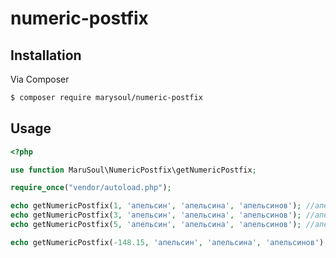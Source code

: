 # numeric-postfix

## Installation

Via Composer

``` bash
$ composer require marysoul/numeric-postfix
```

## Usage

``` php
<?php

use function MaruSoul\NumericPostfix\getNumericPostfix;

require_once("vendor/autoload.php");

echo getNumericPostfix(1, 'апельсин', 'апельсина', 'апельсинов'); //апельсин
echo getNumericPostfix(3, 'апельсин', 'апельсина', 'апельсинов'); //апельсина
echo getNumericPostfix(5, 'апельсин', 'апельсина', 'апельсинов'); //апельсинов

echo getNumericPostfix(-148.15, 'апельсин', 'апельсина', 'апельсинов'); //апельсинов

```

